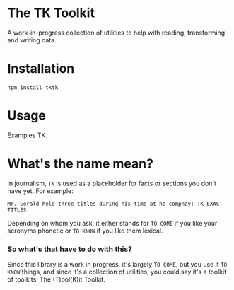 The TK Toolkit
====

A work-in-progress collection of utilities to help with reading, transforming and writing data. 

# Installation

````
npm install tktk
````

# Usage

Examples TK.

# What's the name mean?

In journalism, `TK` is used as a placeholder for facts or sections you don't have yet. For example:

````
Mr. Gerald held three titles during his time at he compnay: TK EXACT TITLES.
````

Depending on whom you ask, it either stands for `TO COME` if you like your acronyms phonetic or `TO KNOW` if you like them lexical.

### So what's that have to do with this?

Since this library is a work in progress, it's largely `TO COME`, but you use it `TO KNOW` things, and since it's a collection of utilities, you could say it's a toolkit of toolkits: The (T)ool(K)it Toolkit.